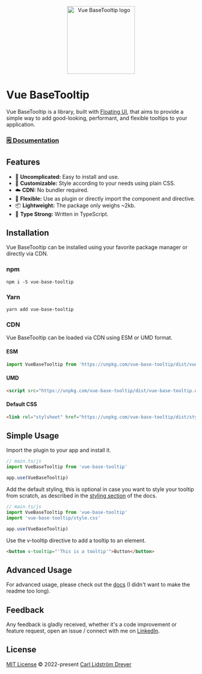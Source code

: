 <p align="center">
  <a href="https://carlldreyer.github.io/vue-base-tooltip/" target="_blank" rel="noopener noreferrer">
    <img width="180" src="https://carlldreyer.github.io/vue-base-tooltip/logo.svg" alt="Vue BaseTooltip logo">
  </a>
</p>


# Vue BaseTooltip
Vue BaseTooltip is a library, built with [Floating UI](https://floating-ui.com/), that aims to provide a simple way to add good-looking, performant, and flexible tooltips to your application.

### [🗒️ Documentation](https://carlldreyer.github.io/vue-base-tooltip/)

## Features
* 🫶 **Uncomplicated:** Easy to install and use.
* 🎨 **Customizable:** Style according to your needs using plain CSS.
* ☁️ **CDN:** No bundler required.
* 🤸 **Flexible:** Use as plugin or directly import the component and directive.
* 📦 **Lightweight:** The package only weighs ~2kb.
* 🦾 **Type Strong:** Written in TypeScript.

## Installation
Vue BaseTooltip can be installed using your favorite package manager or directly via CDN.

### npm
```shell
npm i -S vue-base-tooltip
```

### Yarn
```shell
yarn add vue-base-tooltip
```

### CDN
Vue BaseTooltip can be loaded via CDN using ESM or UMD format.

#### ESM
```js
import VueBaseTooltip from 'https://unpkg.com/vue-base-tooltip/dist/vue-base-tooltip.es.js'
```

#### UMD
```html
<script src="https://unpkg.com/vue-base-tooltip/dist/vue-base-tooltip.umd.js"></script>
```

#### Default CSS
```html
<link rel="stylsheet" href="https://unpkg.com/vue-base-tooltip/dist/style.css" />
```

## Simple Usage
Import the plugin to your app and install it.
```js
// main.ts/js
import VueBaseTooltip from 'vue-base-tooltip'

app.use(VueBaseTooltip)
```

Add the default styling, this is optional in case you want to style your tooltip from scratch, as described in the [styling section](https://carlldreyer.github.io/vue-base-tooltip/guide/styling.html#use-100-of-your-own-css) of the docs.
```js
// main.ts/js
import VueBaseTooltip from 'vue-base-tooltip'
import 'vue-base-tooltip/style.css'

app.use(VueBaseTooltip)
```
Use the v-tooltip directive to add a tooltip to an element.
```html
<button v-tooltip="'This is a tooltip'">Button</button>
```

## Advanced Usage
For advanced usage, please check out the [docs](https://carlldreyer.github.io/vue-base-tooltip/guide.html#advanced-usage) (I didn't want to make the readme too long).

## Feedback
Any feedback is gladly received, whether it's a code improvement or feature request, open an issue / connect with me on [LinkedIn](https://www.linkedin.com/in/carlldreyer/).

## License
[MIT License](https://github.com/CarlLDreyer/vue-base-tooltip/blob/main/LICENSE) © 2022-present [Carl Lidström Dreyer](https://github.com/CarlLDreyer)
